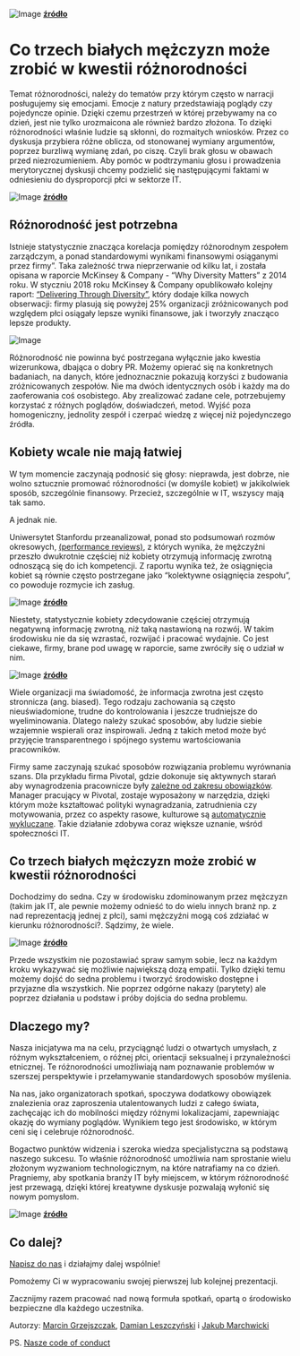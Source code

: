 
![Image](img/black-and-white_people_three.jpg)
__[źródło](http://www.tokkoro.com/3000087-black-and-white_people_three.html)__

# Co trzech białych mężczyzn może zrobić w kwestii różnorodności

Temat różnorodności, należy do tematów przy którym często w narracji posługujemy się emocjami. Emocje z natury przedstawiają poglądy czy pojedyncze opinie. Dzięki czemu przestrzeń w której przebywamy na co dzień, jest nie tylko urozmaicona ale również bardzo złożona. To dzięki różnorodności właśnie ludzie są skłonni, do rozmaitych wniosków. Przez co dyskusja przybiera różne oblicza, od stonowanej wymiany argumentów, poprzez burzliwą wymianę zdań, po ciszę. Czyli brak głosu w obawach przed niezrozumieniem. Aby pomóc w podtrzymaniu głosu i prowadzenia merytorycznej dyskusji chcemy podzielić się następującymi faktami w odniesieniu do dysproporcji płci w sektorze IT.

![Image](img/group-hand-fist-bump.jpeg)
__[źródło](https://www.pexels.com/photo/group-hand-fist-bump-1068523/)__

## Różnorodność jest potrzebna

Istnieje statystycznie znacząca korelacja pomiędzy różnorodnym zespołem zarządczym, a ponad standardowymi wynikami finansowymi osiąganymi przez firmy”. Taka zależność trwa nieprzerwanie od kilku lat, i została opisana w raporcie McKinsey & Company - “Why Diversity Matters” z 2014 roku. W styczniu 2018 roku McKinsey & Company opublikowało kolejny raport: [“Delivering Through Diversity”][1], który dodaje kilka nowych obserwacji: firmy plasują się powyżej 25% organizacji zróżnicowanych pod względem płci osiągały lepsze wyniki finansowe, jak i tworzyły znacząco lepsze produkty.  

![Image](img/why-diversity-matters.png)

Różnorodność nie powinna być postrzegana wyłącznie jako kwestia wizerunkowa, dbająca o dobry PR. Możemy opierać się na konkretnych badaniach, na danych, które jednoznacznie pokazują korzyści z budowania zróżnicowanych zespołów. Nie ma dwóch identycznych osób i każdy ma do zaoferowania  coś osobistego. Aby zrealizować zadane cele, potrzebujemy korzystać z różnych poglądów, doświadczeń, metod. Wyjść poza homogeniczny, jednolity zespół i czerpać wiedzę z więcej niż pojedynczego źródła.

## Kobiety wcale nie mają łatwiej

W tym momencie zaczynają podnosić się głosy: nieprawda, jest dobrze, nie wolno sztucznie promować różnorodności (w domyśle kobiet) w jakikolwiek sposób, szczególnie finansowy. Przecież, szczególnie w IT, wszyscy mają tak samo.

A jednak nie.

Uniwersytet Stanfordu przeanalizował, ponad sto podsumowań rozmów okresowych, [(performance reviews)][2], z których wynika, że mężczyźni przeszło dwukrotnie częściej niż kobiety otrzymują informację zwrotną odnoszącą się do ich kompetencji. Z raportu wynika też, że osiągnięcia kobiet są równie często postrzegane jako “kolektywne osiągnięcia zespołu”, co powoduje rozmycie ich zasług.

![Image](img/caution-danger-information-safety.jpeg)
__[źródło](https://www.pexels.com/photo/caution-danger-information-safety-258063/)__

Niestety, statystycznie kobiety zdecydowanie częściej otrzymują negatywną informację zwrotną, niż taką nastawioną na rozwój. W takim środowisku nie da się wzrastać, rozwijać i pracować wydajnie. Co jest ciekawe, firmy, brane pod uwagę w raporcie, same zwróciły się o udział w nim.  

![Image](img/business-dirty-door-security.jpeg)
__[źródło](https://www.pexels.com/photo/business-dirty-door-security-241028/)__

Wiele organizacji ma świadomość, że informacja zwrotna jest często stronnicza (ang. biased). Tego rodzaju zachowania są często nieuświadomione, trudne do kontrolowania i jeszcze trudniejsze do wyeliminowania. Dlatego należy szukać sposobów, aby ludzie siebie wzajemnie wspierali oraz inspirowali. Jedną z takich metod może być przyjęcie transparentnego i spójnego systemu wartościowania pracowników.

Firmy same zaczynają szukać sposobów rozwiązania problemu wyrównania szans. Dla przykładu firma Pivotal, gdzie dokonuje się aktywnych starań aby wynagrodzenia pracownicze były [zależne od zakresu obowiązków][3]. Manager pracujący w Pivotal, zostaje wyposażony w narzędzia, dzięki którym może kształtować polityki wynagradzania, zatrudnienia czy motywowania, przez co aspekty rasowe, kulturowe są [automatycznie wykluczane][3]. Takie działanie zdobywa coraz większe uznanie, wśród społeczności IT.

## Co trzech białych mężczyzn może zrobić w kwestii różnorodności

Dochodzimy do sedna. Czy w środowisku zdominowanym przez mężczyzn (takim jak IT, ale pewnie możemy odnieść to do wielu innych branż np. z nad reprezentacją jednej z płci), sami mężczyźni mogą coś zdziałać w kierunku różnorodności?. Sądzimy, że wiele.

![Image](img/black-and-white-dark-decoration-faces.jpeg)
__[źródło](https://www.pexels.com/photo/black-and-white-dark-decoration-faces-134402/)__

Przede wszystkim nie pozostawiać spraw samym sobie, lecz na każdym kroku wykazywać się możliwie największą dozą empatii. Tylko dzięki temu możemy dojść do sedna problemu i tworzyć środowisko dostępne i przyjazne dla wszystkich. Nie poprzez odgórne nakazy (parytety) ale poprzez działania u podstaw i próby dojścia do sedna problemu.

## Dlaczego my?

Nasza inicjatywa ma na celu, przyciągnąć ludzi o otwartych umysłach, z różnym wykształceniem, o różnej płci, orientacji seksualnej i przynależności etnicznej. Te różnorodności umożliwiają nam poznawanie problemów w szerszej perspektywie i przełamywanie standardowych sposobów myślenia.

Na nas, jako organizatorach spotkań, spoczywa dodatkowy obowiązek znalezienia oraz zaproszenia utalentowanych ludzi z całego świata, zachęcając ich do mobilności między różnymi lokalizacjami, zapewniając okazję do wymiany poglądów. Wynikiem tego jest środowisko, w którym ceni się i celebruje różnorodność.

Bogactwo punktów widzenia i szeroka wiedza specjalistyczna są podstawą naszego sukcesu. To właśnie różnorodność umożliwia nam sprostanie wielu złożonym wyzwaniom technologicznym, na które natrafiamy na co dzień. Pragniemy, aby spotkania branży IT były miejscem, w którym różnorodność jest przewagą, dzięki której kreatywne dyskusje pozwalają wyłonić się nowym pomysłom.

![Image](img/light-bulb-against-white-background.jpeg)
__[źródło](https://www.pexels.com/photo/light-bulb-against-white-background-247753/)__

## Co dalej?

[Napisz do nas](mailto:hi@fajny-projekt.pl) i działajmy dalej wspólnie!

Pomożemy Ci w wypracowaniu swojej pierwszej lub kolejnej prezentacji.

Zacznijmy razem pracować nad nową formuła spotkań, opartą o środowisko bezpieczne dla każdego uczestnika.

Autorzy:
[Marcin Grzejszczak](https://www.linkedin.com/in/marcin-grzejszczak-15565119/), [Damian Leszczyński](https://www.linkedin.com/in/dleszczynski/) i [Jakub Marchwicki](https://www.linkedin.com/in/kubamarchwicki/)

PS. [Nasze code of conduct](http://pl.communitycodeofconduct.com/)

[1]: https://www.mckinsey.com/~/media/mckinsey/business%20functions/organization/our%20insights/delivering%20through%20diversity/delivering-through-diversity_full-report.ashx
[2]: http://www.businessinsider.com/gendered-language-in-performance-reviews-2015-10?IR=T
[3]: https://content.pivotal.io/blog/pay-transparency-and-pay-equity-new-measures-and-progress
